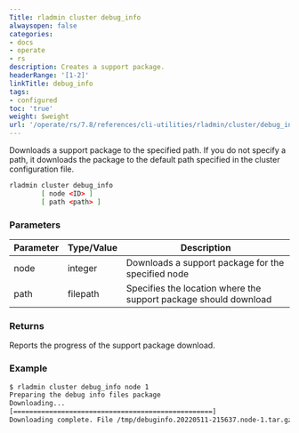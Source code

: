```yaml
---
Title: rladmin cluster debug_info
alwaysopen: false
categories:
- docs
- operate
- rs
description: Creates a support package.
headerRange: '[1-2]'
linkTitle: debug_info
tags:
- configured
toc: 'true'
weight: $weight
url: '/operate/rs/7.8/references/cli-utilities/rladmin/cluster/debug_info/'
---
```


Downloads a support package to the specified path. If you do not specify a path, it downloads the package to the default path specified in the cluster configuration file.

```sh
rladmin cluster debug_info
        [ node <ID> ]
        [ path <path> ]
```

### Parameters

| Parameter | Type/Value | Description |
|-----------|------------|-------------|
| node | integer | Downloads a support package for the specified node |
| path | filepath | Specifies the location where the support package should download |

### Returns

Reports the progress of the support package download.

### Example

```sh
$ rladmin cluster debug_info node 1
Preparing the debug info files package
Downloading...
[==================================================]
Downloading complete. File /tmp/debuginfo.20220511-215637.node-1.tar.gz is saved.
```
